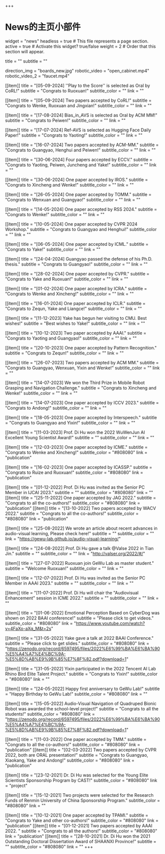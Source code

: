 +++
# News的主页小部件
widget = "news"
headless = true  # This file represents a page section.
active = true  # Activate this widget? true/false
weight = 2  # Order that this section will appear.

title = ""
subtitle = ""

direction_img = "boards_new.jpg"
robotic_video = "open_cabinet.mp4"
robotic_video_2 = "faucet.mp4"


[[item]]
    title = "[05-09-2024] ''Play to the Score'' is selected as Oral by CoRL!"
    subtitle = "Congrats to Ruoxuan!"
    subtitle_color = ""
    link = ""


[[item]]
    title = "[05-09-2024] Two papers accepted by CoRL!"
    subtitle = "Congrats to Wenke, Ruoxuan and Jingxian!"
    subtitle_color = ""
    link = ""

[[item]]
    title = "[17-08-2024] Bias_in_AVS is selected as Oral by ACM MM!"
    subtitle = "Congrats to Peiwen!"
    subtitle_color = ""
    link = ""

[[item]]
    title = "[17-07-2024] Ref-AVS is selected as Hugging Face Daily Paper!"
    subtitle = "Congrats to Yaoting!"
    subtitle_color = ""
    link = ""

[[item]]
    title = "[16-07-2024] Two papers accepted by ACM-MM."
    subtitle = "Congrats to Guangyao, Henghui and Peiwen!"
    subtitle_color = ""
    link = ""

[[item]]
    title = "[30-06-2024] Four papers accepted by ECCV."
    subtitle = "Congrats to Yaoting, Peiwen, Juncheng and Yake!"
    subtitle_color = ""
    link = ""

[[item]]
    title = "[30-06-2024] One paper accepted by IROS."
    subtitle = "Congrats to Xincheng and Wenke!"
    subtitle_color = ""
    link = ""

[[item]]
    title = "[26-05-2024] One paper accepted by TOMM."
    subtitle = "Congrats to Wenxuan and Guangyao!"
    subtitle_color = ""
    link = ""

[[item]]
    title = "[14-05-2024] One paper accepted by RSS 2024."
    subtitle = "Congrats to Wenke!"
    subtitle_color = ""
    link = ""

[[item]]
    title = "[10-05-2024] One paper accepted by CVPR 2024 Workshop."
    subtitle = "Congrats to Guangyao and Henghui!"
    subtitle_color = ""
    link = ""

[[item]]
    title = "[06-05-2024] One paper accepted by ICML."
    subtitle = "Congrats to Yake!"
    subtitle_color = ""
    link = ""

[[item]]
    title = "[24-04-2024] Guangyao passed the defense of his Ph.D. thesis."
    subtitle = "Congrats to Guangyao!"
    subtitle_color = ""
    link = ""

[[item]]
    title = "[28-02-2024] One paper accepted by CVPR."
    subtitle = "Congrats to Yake and Ruoxuan!"
    subtitle_color = ""
    link = ""

[[item]]
    title = "[01-02-2024] One paper accepted by ICRA."
    subtitle = "Congrats to Wenke and Xincheng!"
    subtitle_color = ""
    link = ""

[[item]]
    title = "[16-01-2024] One paper accepted by ICLR."
    subtitle = "Congrats to Zequn, Yake and Liangce!"
    subtitle_color = ""
    link = ""

[[item]]
    title = "[11-12-2023] Yake has begun her visiting to CMU. Best wishes!"
    subtitle = "Best wishes to Yake!"
    subtitle_color = ""
    link = ""


[[item]]
    title = "[10-12-2023] Two paper accepted by AAAI."
    subtitle = "Congrats to Yaoting and Guangyao!"
    subtitle_color = ""
    link = ""

[[item]]
    title = "[20-10-2023] One paper accepted by Pattern Recognition."
    subtitle = "Congrats to Zequn!"
    subtitle_color = ""
    link = ""

[[item]]
    title = "[26-07-2023] Two papers accepted by ACM MM."
    subtitle = "Congrats to Guangyao, Wenxuan, Yixin and Wenke!"
    subtitle_color = ""
    link = ""

[[item]]
    title = "[14-07-2023] We won the Third Prize in Mobile Robot Grasping and Navigation Challenge."
    subtitle = "Congrats to Xincheng and Wenke!"
    subtitle_color = ""
    link = ""

[[item]]
    title = "[14-07-2023] One paper accepted by ICCV 2023."
    subtitle = "Congrats to Andong!"
    subtitle_color = ""
    link = ""

[[item]]
    title = "[18-05-2023] One paper accepted by Interspeech."
    subtitle = "Congrats to Guangyao and Yixin!"
    subtitle_color = ""
    link = ""

[[item]]
    title = "[11-03-2023] Prof. Di Hu won the 2022 WuWenJun AI Excellent Young Scientist Award!"
    subtitle = ""
    subtitle_color = ""
    link = ""

[[item]]
    title = "[12-03-2023] One paper accepted by ICME."
    subtitle = "Congrats to Wenke and Xincheng!"
    subtitle_color = "#808080"
    link = "publication"

[[item]]
    title = "[16-02-2023] One paper accepted by ICASSP."
    subtitle = "Congrats to Ruize and Ruoxuan!"
    subtitle_color = "#808080"
    link = "publication"

[[item]]
    title = "[01-12-2022] Prof. Di Hu was invited as the Senior PC Member in IJCAI 2023."
    subtitle = ""
    subtitle_color = "#808080"
    link = ""
[[item]]
    title = "[25-11-2022] One paper accepted by JAG 2022."
    subtitle = "Congrats to all the co-authors!"
    subtitle_color = "#808080"
    link = "publication"
[[item]]
    title = "[13-10-2022] Two papers accepted by WACV 2022."
    subtitle = "Congrats to all the co-authors!"
    subtitle_color = "#808080"
    link = "publication"

[[item]]
    title = "[25-08-2022] We wrote an article about recent advances in audio-visual learning, Please check here!"
    subtitle = ""
    subtitle_color = ""
    link = "https://gewu-lab.github.io/audio-visual-learning/"

[[item]]
    title = "[24-08-2022] Prof. Di Hu gave a talk @Valse 2022 in Tian Jin."
    subtitle = ""
    subtitle_color = ""
    link = "http://valser.org/2022/#/"

[[item]]
    title = "[27-07-2022] Ruoxuan join GeWu Lab as master student."
    subtitle = "Welcome Ruoxuan!"
    subtitle_color = ""
    link = ""

[[item]]
    title = "[12-07-2022] Prof. Di Hu was invited as the Senior PC Member in AAAI 2023."
    subtitle = ""
    subtitle_color = ""
    link = ""

[[item]]
    title = "[11-07-2022] Prof. Di Hu will chair the \"Audiovisual Enhancement\" session in ICME 2022."
    subtitle = ""
    subtitle_color = ""
    link = ""

[[item]]
    title = "[01-06-2022] Emotional Perception Based on CyberDog was shown on 2022 BAAI conference!"
    subtitle = "Please click to get videos."
    subtitle_color = "#808080"
    link = "https://www.youtube.com/watch?v=4FaXo-aXq_M&t=2s"

[[item]]
    title = "[31-05-2022] Yake gave a talk at 2022 BAAI Conference."
    subtitle = "Please click to get slides."
    subtitle_color = "#808080"
    link = "https://zenodo.org/record/6597495/files/2022%E6%99%BA%E6%BA%90%E5%A4%A7%E4%BC%9A-%E5%8D%AB%E9%9B%85%E7%8F%82.pdf?download=1"

[[item]]
    title = "[31-05-2022] Yixin participated in the 2022 Tencent AI Lab Rhino Bird Elite Talent Project."
    subtitle = "Congrats to Yixin!"
    subtitle_color = "#808080"
    link = ""



[[item]]
    title = "[24-05-2022] Happy first anniversary to GeWu Lab!"
    subtitle = "Happy Birthday to GeWu Lab!"
    subtitle_color = "#808080"
    link = ""

[[item]]
    title = "[15-05-2022] Audio-Visual Navigation of Quadruped Bionic Robot was awarded the school-level project!"
    subtitle = "Congrats to all the students!"
    subtitle_color = "#808080"
    link = "https://zenodo.org/record/6597495/files/2022%E6%99%BA%E6%BA%90%E5%A4%A7%E4%BC%9A-%E5%8D%AB%E9%9B%85%E7%8F%82.pdf?download=1"

[[item]]
    title = "[11-03-2022] One paper accepted by TMM."
    subtitle = "Congrats to all the co-authors!"
    subtitle_color = "#808080"
    link = "publication"
[[item]]
    title = "[02-03-2022] Two papers accepted by CVPR 2022, both are ORAL presentation!"
    subtitle = "Congrats to Guangyao, Xiaokang, Yake and Andong!"
    subtitle_color = "#808080"
    link = "publication"


[[item]]
    title = "[23-12-2021] Dr. Di Hu was selected for the Young Elite Scientists Sponsorship Program by CAST!"
    subtitle_color = "#808080"
    link = "project"

[[item]]
    title = "[15-12-2021] Two projects were selected for the Research Funds of Renmin University of China Sponsorship Program."
    subtitle_color = "#808080"
    link = ""

[[item]]
    title = "[10-12-2021] One paper accepted by TPAMI."
    subtitle = "Congrats to Yake and other co-authors!"
    subtitle_color = "#808080"
    link = "publication"
[[item]]
    title = "[01-12-2021] Two papers accepted by AAAI 2022. "
    subtitle = "Congrats to all the authors!"
    subtitle_color = "#808080"
    link = "publication"
[[item]]
    title = "[28-10-2021] Dr. Di Hu won the 2021 Outstanding Doctoral Dissertation Award of SHAANXI Province!"
    subtitle = ""
    subtitle_color = "#808080"
    link = ""
+++
